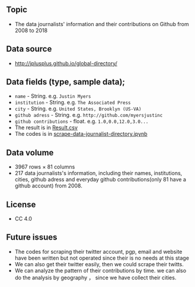 ## Topic
  - The data journalists' information and their contributions on Github from 2008 to 2018
## Data source
  - http://jplusplus.github.io/global-directory/
## Data fields (type, sample data); 
  - ```name``` - String. e.g. ```Justin Myers```
  - ```institution``` - String. e.g. ```The Associated Press```
  - ```city``` - String. e.g. ```United States, Brooklyn (US-VA)```
  - ```github adress``` - String. e.g. ```http://github.com/myersjustinc```
  - ```github contributions``` - float. e.g. ```1.0,0.0,12.0,3.0...```
  - The result is in [Result.csv](https://github.com/FLYSTEPHEN/python-data-assignments/blob/master/assignment1/Result.csv)
  - The codes is in [scrape-data-journalist-directory.ipynb](https://github.com/FLYSTEPHEN/python-data-assignments/blob/master/assignment1/scrape-data-journalist-directory.ipynb)
## Data volume
  - 3967 rows × 81 columns
  - 217 data journalists's information, including their names, institutions, cities, github adress and everyday github contributions(only 81 have a github account) from 2008. 
## License
  - CC 4.0
## Future issues
  - The codes for scraping their twitter account, pgp, email and website have been written but not operated since their is no needs at this stage
  - We can also get their twitter easily, then we could scrape their twitts.
  - We can analyze the pattern of their contributions by time. we can also do the analysis by geography ， since we have collect their cities.
